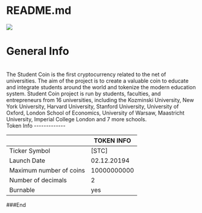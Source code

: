 
# README.md

![](https://uploads-ssl.webflow.com/5f3ad4a42c09d0a40a00f028/5f6e0ce6112156096b2689c4_Screenshot_2020-09-25%205f6c95357d5b80325337c295_STC%20Whitepaper%20pdf.png)










General Info
=============
<br>
The Student Coin is the first cryptocurrency related to the net of universities. The aim of the project is to create a valuable coin to educate and integrate students around the world and tokenize the modern education system. Student Coin project is run by students, faculties, and entrepreneurs from 16 universities, including the Kozminski University, New York University, Harvard University, Stanford University, University of Oxford, London School of Economics, University of Warsaw, Maastricht University, Imperial College London and 7 more schools.
<br>
Token Info
-------------

|   | TOKEN INFO  |
| ------------ | ------------ |
|  Ticker Symbol | [STC] |
|  Launch Date| 02.12.20194 |
|  Maximum number of coins | 10000000000 |
|  Number of decimals | 2 |
|  Burnable | yes |






###End

